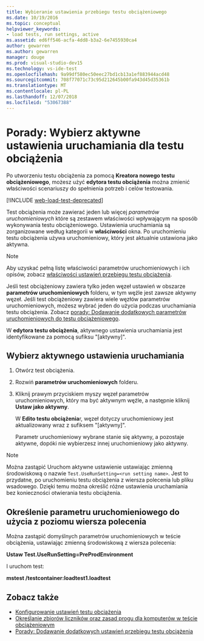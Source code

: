 ```yaml
---
title: Wybieranie ustawienia przebiegu testu obciążeniowego
ms.date: 10/19/2016
ms.topic: conceptual
helpviewer_keywords:
- load tests, run settings, active
ms.assetid: ed6ff546-acfa-4dd8-b3a2-6e7455930ca4
author: gewarren
ms.author: gewarren
manager: douge
ms.prod: visual-studio-dev15
ms.technology: vs-ide-test
ms.openlocfilehash: 9a99df580ec50eec27bd1cb13a1ef883944acd48
ms.sourcegitcommit: 708f77071c73c95d212645b00fa943d45d35361b
ms.translationtype: MT
ms.contentlocale: pl-PL
ms.lasthandoff: 12/07/2018
ms.locfileid: "53067388"
---
```

# <a name="how-to-select-the-active-run-setting-for-a-load-test"></a>Porady: Wybierz aktywne ustawienia uruchamiania dla testu obciążenia

Po utworzeniu testu obciążenia za pomocą **Kreatora nowego testu obciążeniowego**, możesz użyć **edytora testu obciążenia** można zmienić właściwości scenariuszy do spełnienia potrzeb i celów testowania.

[!INCLUDE [web-load-test-deprecated](includes/web-load-test-deprecated.md)]

Test obciążenia może zawierać jeden lub więcej *parametrów uruchomieniowych* które są zestawem właściwości wpływającym na sposób wykonywania testu obciążeniowego. Ustawienia uruchamiania są zorganizowane według kategorii w **właściwości** okna. Po uruchomieniu testu obciążenia używa uruchomieniowy, który jest aktualnie ustawiona jako aktywna.

> [!NOTE]
> Aby uzyskać pełną listę właściwości parametrów uruchomieniowych i ich opisów, zobacz [właściwości ustawień przebiegu testu obciążenia](../test/load-test-run-settings-properties.md).

Jeśli test obciążeniowy zawiera tylko jeden węzeł ustawień w obszarze **parametrów uruchomieniowych** folderu, w tym węźle jest zawsze aktywny węzeł. Jeśli test obciążeniowy zawiera wiele węzłów parametrów uruchomieniowych, możesz wybrać jeden do użycia podczas uruchamiania testu obciążenia. Zobacz [porady: Dodawanie dodatkowych parametrów uruchomieniowych do testu obciążeniowego](../test/how-to-add-additional-run-settings-to-a-load-test.md).

W **edytora testu obciążenia**, aktywnego ustawienia uruchamiania jest identyfikowane za pomocą sufiksu "[aktywny]".

## <a name="select-the-active-run-setting"></a>Wybierz aktywnego ustawienia uruchamiania

1.  Otwórz test obciążenia.

2.  Rozwiń **parametrów uruchomieniowych** folderu.

3.  Kliknij prawym przyciskiem myszy węzeł parametrów uruchomieniowych, który ma być aktywnym węźle, a następnie kliknij **Ustaw jako aktywny**.

     W **Edito testu obciążenia**r, węzeł dotyczy uruchomieniowy jest aktualizowany wraz z sufiksem "[aktywny]".

     Parametr uruchomieniowy wybrane stanie się aktywny, a pozostaje aktywne, dopóki nie wybierzesz innej uruchomieniowy jako aktywny.

> [!NOTE]
> Można zastąpić Uruchom aktywne ustawienie ustawiając zmienną środowiskową o nazwie `Test.UseRunSetting=<run setting name>`. Jest to przydatne, po uruchomieniu testu obciążenia z wiersza polecenia lub pliku wsadowego. Dzięki temu można określić różne ustawienia uruchamiania bez konieczności otwierania testu obciążenia.

## <a name="specify-the-run-setting-to-use-from-the-command-line"></a>Określenie parametru uruchomieniowego do użycia z poziomu wiersza polecenia

Można zastąpić domyślnych parametrów uruchomieniowych w teście obciążenia, ustawiając zmienną środowiskową z wiersza polecenia:

**Ustaw Test.UseRunSetting=PreProdEnvironment**

I uruchom test:

**mstest /testcontainer:loadtest1.loadtest**

## <a name="see-also"></a>Zobacz także

- [Konfigurowanie ustawień testu obciążenia](../test/configure-load-test-run-settings.md)
- [Określanie zbiorów liczników oraz zasad progu dla komputerów w teście obciążeniowym](../test/specify-counter-sets-and-threshold-rules-for-load-testing.md)
- [Porady: Dodawanie dodatkowych ustawień przebiegu testu obciążenia](../test/how-to-add-additional-run-settings-to-a-load-test.md)